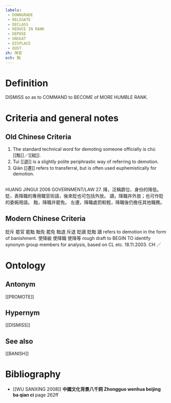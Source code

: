 ```yaml
---
labels: 
 - DOWNGRADE
 - RELEGATE
 - DECLASS
 - REDUCE IN RANK
 - DEPOSE
 - UNSEAT
 - DISPLACE
 - OUST
zh: 降官
och: 黜
---
```


# Definition
DISMISS so as to COMMAND to BECOME of MORE HUMBLE RANK.
# Criteria and general notes
## Old Chinese Criteria
1. The standard technical word for demoting someone officially is chù [[黜]]／[[絀]].
2. Tuì [[退]] is a slightly polite periphrastic way of referring to demotion.
3. Qiān [[遷]] refers to transferral, but is often used euphemistically for demotion.
## 
HUANG JINGUI 2006 GOVERNMENT/LAW 27.
降，泛稱爵位、身份的降低。
貶，表降職的專用職官術語，後來貶也可包括外放。
謫，降職并外放；也可作貶的委婉用語。
黜，降職并罷免。
左遷，降職處罰較輕，降職後仍擔任其他職務。
## Modern Chinese Criteria
貶斥
罷官
罷黜
黜免
罷免
黜退
斥退
貶謫
貶黜
謫 refers to demotion in the form of banishment.
使降級
使降職
使降等
rough draft to BEGIN TO identify synonym group members for analysis, based on CL etc. 18.11.2003. CH ／
# Ontology

## Antonym
[[PROMOTE]]
## Hypernym
[[DISMISS]]
## See also
[[BANISH]]
# Bibliography
- [[WU SANXING 2008]]
**中國文化背景八千詞 Zhongguo wenhua beijing ba qian ci** page 262ff
